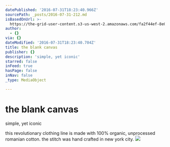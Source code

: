 ```yaml
---
datePublished: '2016-07-31T18:23:40.966Z'
sourcePath: _posts/2016-07-31-212.md
isBasedOnUrl: >-
  https://the-grid-user-content.s3-us-west-2.amazonaws.com/fa2f44ef-8e02-43d9-b397-69586eb3d1b2.jpg
author:
  - {}
via: {}
dateModified: '2016-07-31T18:23:40.704Z'
title: the blank canvas
publisher: {}
description: 'simple, yet iconic'
starred: false
inFeed: true
hasPage: false
inNav: false
_type: MediaObject

---
```

# the blank canvas

simple, yet iconic

this revolutionary clothing line is made with 100% organic, unprocessed romanian cotton. the stitch was hand crafted in new york city.
![](https://the-grid-user-content.s3-us-west-2.amazonaws.com/fa2f44ef-8e02-43d9-b397-69586eb3d1b2.jpg)